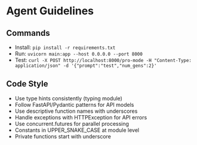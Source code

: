 # Agent Guidelines

## Commands
- Install: `pip install -r requirements.txt`
- Run: `uvicorn main:app --host 0.0.0.0 --port 8000`
- Test: `curl -X POST http://localhost:8000/pro-mode -H "Content-Type: application/json" -d '{"prompt":"test","num_gens":2}'`

## Code Style
- Use type hints consistently (typing module)
- Follow FastAPI/Pydantic patterns for API models
- Use descriptive function names with underscores
- Handle exceptions with HTTPException for API errors
- Use concurrent.futures for parallel processing
- Constants in UPPER_SNAKE_CASE at module level
- Private functions start with underscore